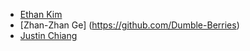 * [Ethan Kim](https://github.com/paperairplain)
* [Zhan-Zhan Ge] (https://github.com/Dumble-Berries)
* [Justin Chiang](https://github.com/TheEpicSpark)